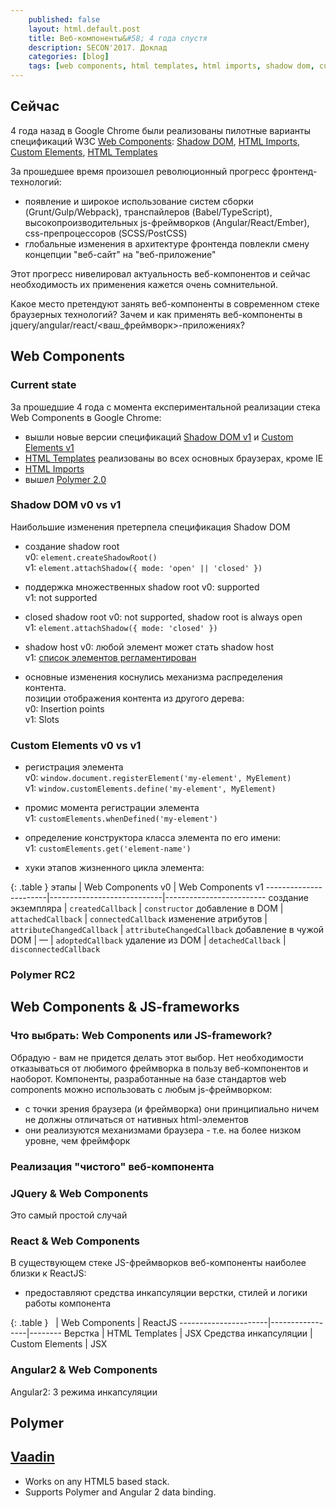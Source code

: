 ```yaml
---
    published: false
    layout: html.default.post
    title: Веб-компоненты&#58; 4 года спустя
    description: SECON'2017. Доклад
    categories: [blog]
    tags: [web components, html templates, html imports, shadow dom, custom elements, polymer]
---
```



## Сейчас
4 года назад в Google Chrome были реализованы пилотные варианты спецификаций W3C [Web Components](http://w3c.github.io/webcomponents/explainer/):
[Shadow DOM](http://w3c.github.io/webcomponents/spec/shadow/),
[HTML Imports](http://w3c.github.io/webcomponents/spec/imports/),
[Custom Elements](http://w3c.github.io/webcomponents/spec/custom/),
[HTML Templates](https://dvcs.w3.org/hg/webcomponents/raw-file/tip/spec/templates/)

За прошедшее время произошел революционный прогресс фронтенд-технологий:
*   появление и широкое использование систем сборки (Grunt/Gulp/Webpack), транспайлеров (Babel/TypeScript),
    высокопроизводительных js-фреймворков (Angular/React/Ember), css-препроцессоров (SCSS/PostCSS)
*   глобальные изменения в архитектуре фронтенда повлекли смену концепции "веб-сайт" на "веб-приложение"

Этот прогресс нивелировал актуальность веб-компонентов и сейчас необходимость их применения кажется очень сомнительной.

Какое место претендуют занять веб-компоненты в современном стеке браузерных технологий?
Зачем и как применять веб-компоненты в jquery/angular/react/<ваш_фреймворк>-приложениях?


## Web Components

### Current state
За прошедшие 4 года с момента експериментальной реализации стека Web Components в Google Chrome:
*   вышли новые версии спецификаций [Shadow DOM v1](http://caniuse.com/#feat=shadowdomv1) и
    [Custom Elements v1](http://caniuse.com/#feat=custom-elementsv1)
*   [HTML Templates](http://caniuse.com/#feat=template) реализованы во всех основных браузерах, кроме IE
*   [HTML Imports](http://caniuse.com/#feat=imports)
*   вышел [Polymer 2.0](https://www.polymer-project.org/2.0/docs/about_20)

### Shadow DOM v0 vs v1
Наибольшие изменения претерпела спецификация Shadow DOM

*   создание shadow root  
    v0: `element.createShadowRoot()`  
    v1: `element.attachShadow({ mode: 'open' || 'closed' })`

*   поддержка множественных shadow root
    v0: supported  
    v1: not supported

*   closed shadow root
    v0: not supported, shadow root is always open  
    v1: `element.attachShadow({ mode: 'closed' })`

*   shadow host
    v0: любой элемент может стать shadow host  
    v1: [список элементов регламентирован](https://dom.spec.whatwg.org/#dom-element-attachshadow)

*   основные изменения коснулись механизма распределения контента.  
    позиции отображения контента из другого дерева:  
    v0: Insertion points  
    v1: Slots

### Custom Elements v0 vs v1

*   регистрация элемента  
    v0: `window.document.registerElement('my-element', MyElement)`  
    v1: `window.customElements.define('my-element', MyElement)`

*   промис момента регистрации элемента  
    v1: `customElements.whenDefined('my-element')`

*   определение конструктора класса элемента по его имени:  
    v1: `customElements.get('element-name')`

*   хуки этапов жизненного цикла элемента:
  
{: .table }
этапы                  | Web Components v0          | Web Components v1
-----------------------|----------------------------|-------------------------
создание экземпляра    | `createdCallback`          | `constructor`
добавление в DOM       | `attachedCallback`         | `connectedCallback`
изменение атрибутов    | `attributeChangedCallback` | `attributeChangedCallback`
добавление в чужой DOM | —                          | `adoptedCallback`
удаление из DOM        | `detachedCallback`         | `disconnectedCallback`


### Polymer RC2

## Web Components & JS-frameworks

### Что выбрать: Web Components или JS-framework?
Обрадую - вам не придется делать этот выбор.
Нет необходимости отказываться от любимого фреймворка в пользу веб-компонентов и наоборот.
Компоненты, разработанные на базе стандартов web components можно использовать с любым js-фреймворком:
*   с точки зрения браузера (и фреймворка) они принципиально ничем не должны отличаться от нативных html-элементов
*   они реализуются механизмами браузера - т.е. на более низком уровне, чем фреймфорк

### Реализация "чистого" веб-компонента

### JQuery & Web Components

Это самый простой случай

### React & Web Components
В существующем стеке JS-фреймворков веб-компоненты наиболее близки к ReactJS:
*   предоставляют средства инкапсуляции верстки, стилей и логики работы компонента

{: .table }
&nbsp;                | Web Components  | ReactJS
----------------------|-----------------|--------
Верстка               | HTML Templates  | JSX
Средства инкапсуляции | Custom Elements | JSX

### Angular2 & Web Components

Angular2: 3 режима инкапсуляции

## Polymer


## [Vaadin](https://vaadin.com)
*   Works on any HTML5 based stack.
*   Supports Polymer and Angular 2 data binding.